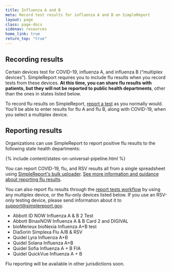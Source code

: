 ```yaml
---
title: Influenza A and B
meta: Record test results for influenza A and B on SimpleReport
layout: page
class: page-docs
sidenav: resources
home_link: true
return_top: "true"
---
```


## Recording results
Certain devices test for COVID-19, influenza A, and influenza B (“multiplex devices”). SimpleReport requires you to include flu results when you record tests from these devices. **At this time, you can share flu results with patients, but they will not be reported to public health departments**, other than the ones in states listed below. 

To record flu results on SimpleReport, [report a test](https://www.simplereport.gov/using-simplereport/conduct-and-submit-tests/) as you normally would. You’ll be able to enter results for flu A and flu B, along with COVID-19, when you select a multiplex device. 

## Reporting results
Organizations can use SimpleReport to report positive flu results to the following state health departments: 

{% include content/states-on-universal-pipeline.html %}
  
You can report COVID-19, flu, and RSV results all from a single spreadsheet using [SimpleReport's bulk uploader](https://www.simplereport.gov/using-simplereport/report-test-results/bulk-upload-results/). [See more information and guidance about reporting flu results](https://www.simplereport.gov/assets/resources/bulk_results_upload_guide-flu_pilot.pdf). 

You can also report flu results through the [report tests workflow](https://www.simplereport.gov/using-simplereport/conduct-and-submit-tests/) by using any multiplex device, or the flu-only devices listed below. If you use an RSV-only testing device, please send information about it to [support@simplereport.gov](mailto:support@simplereport.gov). 
- Abbott ID NOW Influenza A & B 2 Test
- Abbott BinaxNOW Influenza A & B Card 2 and DIGIVAL
- bioMerieux bioNexia Influenza A+B test
- DiaSorin Simplexa Flu A/B & RSV
- Quidel Lyra Influenza A+B
- Quidel Solana Influenza A+B
- Quidel Sofia Influenza A + B FIA
- Quidel QuickVue Influenza A + B

Flu reporting will be available in other jurisdictions soon. 
